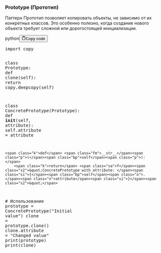 <h3>Prototype (Прототип)</h3>
<p>Паттерн Прототип позволяет копировать объекты, не зависимо от их конкретных классов.
Это особенно полезно, когда создание нового объекта требует сложной или дорогостоящей инициализации.</p>
<div class="code-element"><div class="lang-line"><text>python</text><button class="copy-button"id="codec239220e080fe1e5f39bd5dd47869fd0b"onclick="copyCode(codec239220e080fe1e5f39bd5dd47869fd0, codec239220e080fe1e5f39bd5dd47869fd0b)"><svg stroke="currentColor"fill="none"stroke-width="2"viewBox="0 0 24 24"stroke-linecap="round"stroke-linejoin="round"class="h-4 w-4"height="1em"width="1em"xmlns="http://www.w3.org/2000/svg"><path d="M16 4h2a2 2 0 0 1 2 2v14a2 2 0 0 1-2 2H6a2 2 0 0 1-2-2V6a2 2 0 0 1 2-2h2"></path><rect x="8" y="2" width="8" height="4" rx="1" ry="1"></rect></svg><text>Copy code</text></button></div><div class="code" id="codec239220e080fe1e5f39bd5dd47869fd0"><div class="highlight"><pre><span></span><span class="kn">import</span> <span class="nn">copy</span>

<span class="k">class</span> <span class="nc">Prototype</span><span class="p">:</span>
    <span class="k">def</span> <span class="nf">clone</span><span class="p">(</span><span class="bp">self</span><span class="p">):</span>
        <span class="k">return</span> <span class="n">copy</span><span class="o">.</span><span class="n">deepcopy</span><span class="p">(</span><span class="bp">self</span><span class="p">)</span>

<span class="k">class</span> <span class="nc">ConcretePrototype</span><span class="p">(</span><span class="n">Prototype</span><span class="p">):</span>
    <span class="k">def</span> <span class="fm">__init__</span><span class="p">(</span><span class="bp">self</span><span class="p">,</span> <span class="n">attribute</span><span class="p">):</span>
        <span class="bp">self</span><span class="o">.</span><span class="n">attribute</span> <span class="o">=</span> <span class="n">attribute</span>

    <span class="k">def</span> <span class="fm">__str__</span><span class="p">(</span><span class="bp">self</span><span class="p">):</span>
        <span class="k">return</span> <span class="sa">f</span><span class="s2">&quot;ConcretePrototype with attribute: </span><span class="si">{</span><span class="bp">self</span><span class="o">.</span><span class="n">attribute</span><span class="si">}</span><span class="s2">&quot;</span>

<span class="c1"># Использование</span>
<span class="n">prototype</span> <span class="o">=</span> <span class="n">ConcretePrototype</span><span class="p">(</span><span class="s2">&quot;Initial value&quot;</span><span class="p">)</span>
<span class="n">clone</span> <span class="o">=</span> <span class="n">prototype</span><span class="o">.</span><span class="n">clone</span><span class="p">()</span>
<span class="n">clone</span><span class="o">.</span><span class="n">attribute</span> <span class="o">=</span> <span class="s2">&quot;Changed value&quot;</span>
<span class="nb">print</span><span class="p">(</span><span class="n">prototype</span><span class="p">)</span>
<span class="nb">print</span><span class="p">(</span><span class="n">clone</span><span class="p">)</span>
</pre></div></div></div>